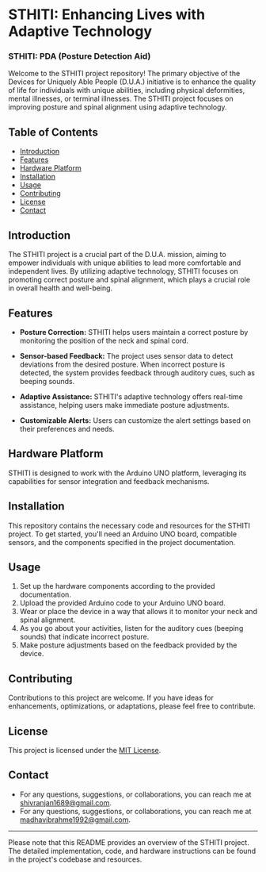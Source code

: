 # STHITI: Enhancing Lives with Adaptive Technology
### STHITI: PDA (Posture Detection Aid)

Welcome to the STHITI project repository! The primary objective of the Devices for Uniquely Able People (D.U.A.) initiative is to enhance the quality of life for individuals with unique abilities, including physical deformities, mental illnesses, or terminal illnesses. The STHITI project focuses on improving posture and spinal alignment using adaptive technology.

## Table of Contents

- [Introduction](#introduction)
- [Features](#features)
- [Hardware Platform](#hardware-platform)
- [Installation](#installation)
- [Usage](#usage)
- [Contributing](#contributing)
- [License](#license)
- [Contact](#contact)

## Introduction

The STHITI project is a crucial part of the D.U.A. mission, aiming to empower individuals with unique abilities to lead more comfortable and independent lives. By utilizing adaptive technology, STHITI focuses on promoting correct posture and spinal alignment, which plays a crucial role in overall health and well-being.

## Features

- **Posture Correction:** STHITI helps users maintain a correct posture by monitoring the position of the neck and spinal cord.

- **Sensor-based Feedback:** The project uses sensor data to detect deviations from the desired posture. When incorrect posture is detected, the system provides feedback through auditory cues, such as beeping sounds.

- **Adaptive Assistance:** STHITI's adaptive technology offers real-time assistance, helping users make immediate posture adjustments.

- **Customizable Alerts:** Users can customize the alert settings based on their preferences and needs.

## Hardware Platform

STHITI is designed to work with the Arduino UNO platform, leveraging its capabilities for sensor integration and feedback mechanisms.

## Installation

This repository contains the necessary code and resources for the STHITI project. To get started, you'll need an Arduino UNO board, compatible sensors, and the components specified in the project documentation.

## Usage

1. Set up the hardware components according to the provided documentation.
2. Upload the provided Arduino code to your Arduino UNO board.
3. Wear or place the device in a way that allows it to monitor your neck and spinal alignment.
4. As you go about your activities, listen for the auditory cues (beeping sounds) that indicate incorrect posture.
5. Make posture adjustments based on the feedback provided by the device.

## Contributing

Contributions to this project are welcome. If you have ideas for enhancements, optimizations, or adaptations, please feel free to contribute.

## License

This project is licensed under the [MIT License](LICENSE).

## Contact

- For any questions, suggestions, or collaborations, you can reach me at [shivranjan1689@gmail.com](mailto:shivranjan1689@gmail.com).
- For any questions, suggestions, or collaborations, you can reach me at [madhavibrahme1992@gmail.com](mailto:madhavibrahme1992@gmail.com).

---

Please note that this README provides an overview of the STHITI project. The detailed implementation, code, and hardware instructions can be found in the project's codebase and resources.


